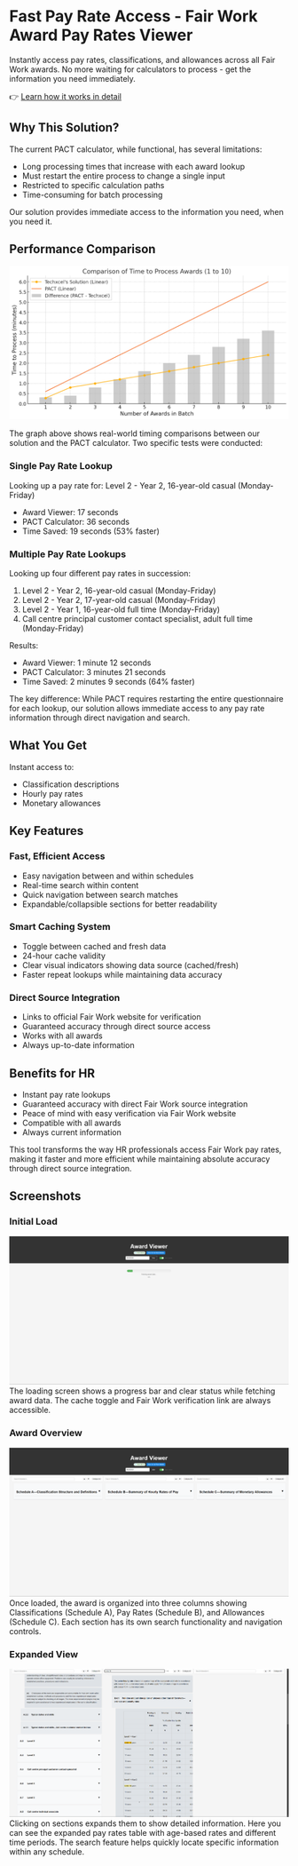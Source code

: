 # Fast Pay Rate Access - Fair Work Award Pay Rates Viewer

Instantly access pay rates, classifications, and allowances across all Fair Work awards. No more waiting for calculators to process - get the information you need immediately.

👉 [Learn how it works in detail](HOW_IT_WORKS.md)

## Why This Solution?

The current PACT calculator, while functional, has several limitations:
- Long processing times that increase with each award lookup
- Must restart the entire process to change a single input
- Restricted to specific calculation paths
- Time-consuming for batch processing

Our solution provides immediate access to the information you need, when you need it.

## Performance Comparison

![Performance Comparison](Comparison%20Of%20Time%20To%20Process%20Awards.png)

The graph above shows real-world timing comparisons between our solution and the PACT calculator. Two specific tests were conducted:

### Single Pay Rate Lookup
Looking up a pay rate for: Level 2 - Year 2, 16-year-old casual (Monday-Friday)
- Award Viewer: 17 seconds
- PACT Calculator: 36 seconds
- Time Saved: 19 seconds (53% faster)

### Multiple Pay Rate Lookups
Looking up four different pay rates in succession:
1. Level 2 - Year 2, 16-year-old casual (Monday-Friday)
2. Level 2 - Year 2, 17-year-old casual (Monday-Friday)
3. Level 2 - Year 1, 16-year-old full time (Monday-Friday)
4. Call centre principal customer contact specialist, adult full time (Monday-Friday)

Results:
- Award Viewer: 1 minute 12 seconds
- PACT Calculator: 3 minutes 21 seconds
- Time Saved: 2 minutes 9 seconds (64% faster)

The key difference: While PACT requires restarting the entire questionnaire for each lookup, our solution allows immediate access to any pay rate information through direct navigation and search.

## What You Get

Instant access to:
- Classification descriptions
- Hourly pay rates
- Monetary allowances

## Key Features

### Fast, Efficient Access
- Easy navigation between and within schedules
- Real-time search within content
- Quick navigation between search matches
- Expandable/collapsible sections for better readability

### Smart Caching System
- Toggle between cached and fresh data
- 24-hour cache validity
- Clear visual indicators showing data source (cached/fresh)
- Faster repeat lookups while maintaining data accuracy

### Direct Source Integration
- Links to official Fair Work website for verification
- Guaranteed accuracy through direct source access
- Works with all awards
- Always up-to-date information

## Benefits for HR

- Instant pay rate lookups
- Guaranteed accuracy with direct Fair Work source integration
- Peace of mind with easy verification via Fair Work website
- Compatible with all awards
- Always current information

This tool transforms the way HR professionals access Fair Work pay rates, making it faster and more efficient while maintaining absolute accuracy through direct source integration.

## Screenshots

### Initial Load
![Loading Screen](loading.png)
The loading screen shows a progress bar and clear status while fetching award data. The cache toggle and Fair Work verification link are always accessible.

### Award Overview
![Loaded Award](loaded.png)
Once loaded, the award is organized into three columns showing Classifications (Schedule A), Pay Rates (Schedule B), and Allowances (Schedule C). Each section has its own search functionality and navigation controls.

### Expanded View
![Expanded Content](expanded.png)
Clicking on sections expands them to show detailed information. Here you can see the expanded pay rates table with age-based rates and different time periods. The search feature helps quickly locate specific information within any schedule. 